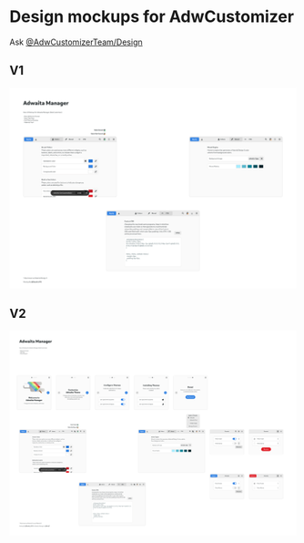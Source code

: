 # Design mockups for AdwCustomizer

Ask [@AdwCustomizerTeam/Design](https://github.com/orgs/AdwCustomizerTeam/teams/design)

## V1

![](https://github.com/AdwCustomizerTeam/Design/blob/main/Mockups/Adwaita%20Manager%20V1.png)

## V2

![](https://github.com/AdwCustomizerTeam/Design/blob/main/Mockups/Adwaita%20Manager%20V2.png)
